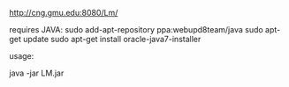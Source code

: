 http://cng.gmu.edu:8080/Lm/

requires JAVA:
sudo add-apt-repository ppa:webupd8team/java
sudo apt-get update
sudo apt-get install oracle-java7-installer

usage:

java -jar LM.jar
